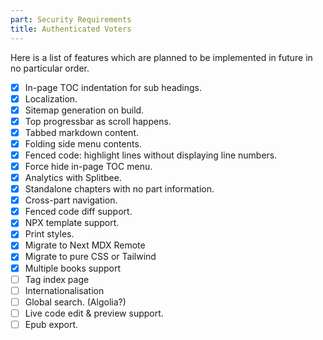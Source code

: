 ```yaml
---
part: Security Requirements
title: Authenticated Voters
---
```


Here is a list of features which are planned to be implemented in future in no particular order.

- [x] In-page TOC indentation for sub headings.
- [x] Localization.
- [x] Sitemap generation on build.
- [x] Top progressbar as scroll happens.
- [x] Tabbed markdown content.
- [x] Folding side menu contents.
- [x] Fenced code: highlight lines without displaying line numbers.
- [x] Force hide in-page TOC menu.
- [x] Analytics with Splitbee.
- [x] Standalone chapters with no part information.
- [x] Cross-part navigation.
- [x] Fenced code diff support.
- [x] NPX template support.
- [x] Print styles.
- [x] Migrate to Next MDX Remote
- [x] Migrate to pure CSS or Tailwind
- [x] Multiple books support
- [ ] Tag index page
- [ ] Internationalisation
- [ ] Global search. (Algolia?)
- [ ] Live code edit & preview support.
- [ ] Epub export.
